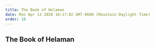 ```yaml
---
title: The Book of Helaman
date: Mon Apr 13 2020 16:17:02 GMT-0600 (Mountain Daylight Time)
order: 18
---
```


## The Book of Helaman